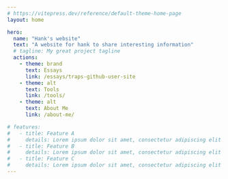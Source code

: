```yaml
---
# https://vitepress.dev/reference/default-theme-home-page
layout: home

hero:
  name: "Hank's website"
  text: "A website for hank to share interesting information"
  # tagline: My great project tagline
  actions:
    - theme: brand
      text: Essays
      link: /essays/traps-github-user-site
    - theme: alt
      text: Tools
      link: /tools/
    - theme: alt
      text: About Me
      link: /about-me/

# features:
#   - title: Feature A
#     details: Lorem ipsum dolor sit amet, consectetur adipiscing elit
#   - title: Feature B
#     details: Lorem ipsum dolor sit amet, consectetur adipiscing elit
#   - title: Feature C
#     details: Lorem ipsum dolor sit amet, consectetur adipiscing elit
---
```


